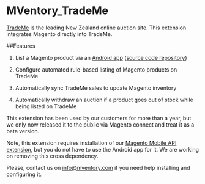 MVentory_TradeMe
============

[TradeMe](http://trademe.co.nz) is the leading New Zealand online auction site. This extension integrates Magento directly into TradeMe.


##Features


1. List a Magento product via an [Android app](https://play.google.com/store/apps/details?id=com.mageventory) ([source code repository](https://github.com/mVentory/app))

2. Configure automated rule-based listing of Magento products on TradeMe

3. Automatically sync TradeMe sales to update Magento inventory

4. Automatically withdraw an auction if a product goes out of stock while being listed on TradeMe

This extension has been used by our customers for more than a year, but we only now released it to the public via Magento connect and treat it as a beta version.

Note, this extension requires installation of our [Magento Mobile API extension](https://github.com/mVentory/MVentory_API), but you do not have to use the Android app for it. We are working on removing this cross dependency.

Please, contact us on info@mventory.com if you need help installing and configuring it.
